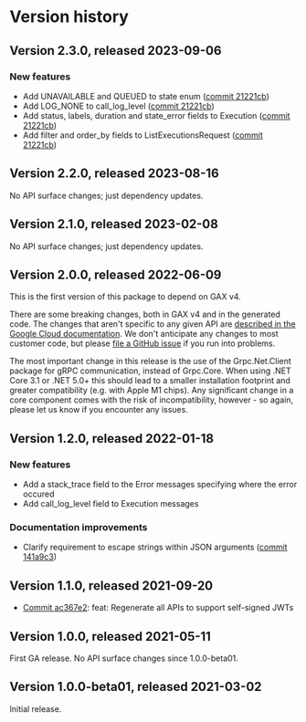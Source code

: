 # Version history

## Version 2.3.0, released 2023-09-06

### New features

- Add UNAVAILABLE and QUEUED to state enum ([commit 21221cb](https://github.com/googleapis/google-cloud-dotnet/commit/21221cb0b71345b466bce0bd0e9dee9e934b41d2))
- Add LOG_NONE to call_log_level ([commit 21221cb](https://github.com/googleapis/google-cloud-dotnet/commit/21221cb0b71345b466bce0bd0e9dee9e934b41d2))
- Add status, labels, duration and state_error fields to Execution ([commit 21221cb](https://github.com/googleapis/google-cloud-dotnet/commit/21221cb0b71345b466bce0bd0e9dee9e934b41d2))
- Add filter and order_by fields to ListExecutionsRequest ([commit 21221cb](https://github.com/googleapis/google-cloud-dotnet/commit/21221cb0b71345b466bce0bd0e9dee9e934b41d2))

## Version 2.2.0, released 2023-08-16

No API surface changes; just dependency updates.

## Version 2.1.0, released 2023-02-08

No API surface changes; just dependency updates.

## Version 2.0.0, released 2022-06-09

This is the first version of this package to depend on GAX v4.

There are some breaking changes, both in GAX v4 and in the generated
code. The changes that aren't specific to any given API are [described in the Google Cloud
documentation](https://cloud.google.com/dotnet/docs/reference/help/breaking-gax4).
We don't anticipate any changes to most customer code, but please [file a
GitHub issue](https://github.com/googleapis/google-cloud-dotnet/issues/new/choose)
if you run into problems.

The most important change in this release is the use of the Grpc.Net.Client package
for gRPC communication, instead of Grpc.Core. When using .NET Core 3.1 or .NET 5.0+
this should lead to a smaller installation footprint and greater compatibility (e.g.
with Apple M1 chips). Any significant change in a core component comes with the risk
of incompatibility, however - so again, please let us know if you encounter any
issues.

## Version 1.2.0, released 2022-01-18

### New features

- Add a stack_trace field to the Error messages specifying where the error occured
- Add call_log_level field to Execution messages

### Documentation improvements

- Clarify requirement to escape strings within JSON arguments ([commit 141a9c3](https://github.com/googleapis/google-cloud-dotnet/commit/141a9c35a4a70aee171f13e2a3dbb98f4c6e129e))

## Version 1.1.0, released 2021-09-20

- [Commit ac367e2](https://github.com/googleapis/google-cloud-dotnet/commit/ac367e2): feat: Regenerate all APIs to support self-signed JWTs

## Version 1.0.0, released 2021-05-11

First GA release. No API surface changes since 1.0.0-beta01.

## Version 1.0.0-beta01, released 2021-03-02

Initial release.
